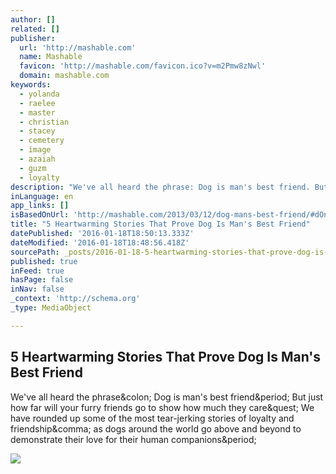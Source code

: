 ```yaml
---
author: []
related: []
publisher:
  url: 'http://mashable.com'
  name: Mashable
  favicon: 'http://mashable.com/favicon.ico?v=m2Pmw8zNwl'
  domain: mashable.com
keywords:
  - yolanda
  - raelee
  - master
  - christian
  - stacey
  - cemetery
  - image
  - azaiah
  - guzm
  - loyalty
description: "We've all heard the phrase: Dog is man's best friend. But just how far will your furry friends go to show how much they care? We have rounded up some of the most tear-jerking stories of loyalty and friendship, as dogs around the world go above and beyond to demonstrate their love for their human companions."
inLanguage: en
app_links: []
isBasedOnUrl: 'http://mashable.com/2013/03/12/dog-mans-best-friend/#dOnrhbnxVuqh'
title: "5 Heartwarming Stories That Prove Dog Is Man's Best Friend"
datePublished: '2016-01-18T18:50:13.333Z'
dateModified: '2016-01-18T18:48:56.418Z'
sourcePath: _posts/2016-01-18-5-heartwarming-stories-that-prove-dog-is-mans-best-friend.md
published: true
inFeed: true
hasPage: false
inNav: false
_context: 'http://schema.org'
_type: MediaObject

---
```

<article style=""><h1>5 Heartwarming Stories That Prove Dog Is Man's Best Friend</h1><p>We've all heard the phrase&amp;colon; Dog is man's best friend&amp;period; But just how far will your furry friends go to show how much they care&amp;quest; We have rounded up some of the most tear-jerking stories of loyalty and friendship&amp;comma; as dogs around the world go above and beyond to demonstrate their love for their human companions&amp;period;</p><img src="http://rack.1.mshcdn.com/media/ZgkyMDEzLzA0LzEwL2IzL21hbmRvZ3NiZXN0LjY2YzExLmpwZwpwCXRodW1iCTEyMDB4NjI3IwplCWpwZw/52a60600/8a3/man-dogs-best-friend.jpg" /></article>
